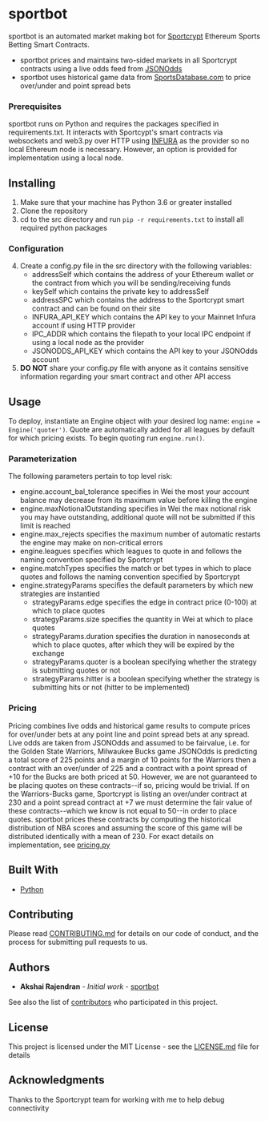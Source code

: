 # sportbot

sportbot is an automated market making bot for [Sportcrypt](https://sportcrypt.com) Ethereum Sports Betting Smart Contracts.

* sportbot prices and maintains two-sided markets in all Sportcrypt contracts using a live odds feed from [JSONOdds](https://jsonodds.com)
* sportbot uses historical game data from [SportsDatabase.com](https://sportsdatabase.com) to price over/under and point spread bets

### Prerequisites

sportbot runs on Python and requires the packages specified in requirements.txt. 
It interacts with Sportcypt's smart contracts via websockets and web3.py over HTTP using [INFURA](https://infura.io) as the provider so no local Ethereum node is necessary. However, an option is provided for implementation using a local node.

## Installing

1. Make sure that your machine has Python 3.6 or greater installed
2. Clone the repository
3. cd to the src directory and run `pip -r requirements.txt` to install all required python packages

### Configuration

4. Create a config.py file in the src directory with the following variables:
   - addressSelf which contains the address of your Ethereum wallet or the contract from which you will be sending/receiving funds
   - keySelf which contains the private key to addressSelf
   - addressSPC which contains the address to the Sportcrypt smart contract and can be found on their site
   - INFURA_API_KEY which contains the API key to your Mainnet Infura account if using HTTP provider
   - IPC_ADDR which contains the filepath to your local IPC endpoint if using a local node as the provider
   - JSONODDS_API_KEY which contains the API key to your JSONOdds account
5. **DO NOT** share your config.py file with anyone as it contains sensitive information regarding your smart contract and other API access

## Usage

To deploy, instantiate an Engine object with your desired log name: `engine = Engine('quoter')`. Quote are automatically added for all leagues by default for which pricing exists. To begin quoting run `engine.run()`.

### Parameterization

The following parameters pertain to top level risk:
- engine.account_bal_tolerance specifies in Wei the most your account balance may decrease from its maximum value before killing the engine
- engine.maxNotionalOutstanding specifies in Wei the max notional risk you may have outstanding, additional quote will not be submitted if this limit is reached
- engine.max_rejects specifies the maximum number of automatic restarts the engine may make on non-critical errors
- engine.leagues specifies which leagues to quote in and follows the naming convention specified by Sportcrypt
- engine.matchTypes specifies the match or bet types in which to place quotes and follows the naming convention specified by Sportcrypt
- engine.strategyParams specifies the default parameters by which new strategies are instantied
  - strategyParams.edge specifies the edge in contract price (0-100) at which to place quotes
  - strategyParams.size specifies the quantity in Wei at which to place quotes
  - strategyParams.duration specifies the duration in nanoseconds at which to place quotes, after which they will be expired by the exchange
  - strategyParams.quoter is a boolean specifying whether the strategy is submitting quotes or not
  - strategyParams.hitter is a boolean specifying whether the strategy is submitting hits or not (hitter to be implemented)

### Pricing

Pricing combines live odds and historical game results to compute prices for over/under bets at any point line and point spread bets at any spread. Live odds are taken from JSONOdds and assumed to be fairvalue, i.e. for the Golden State Warriors, Milwaukee Bucks game JSONOdds is predicting a total score of 225 points and a margin of 10 points for the Warriors then a contract with an over/under of 225 and a contract with a point spread of +10 for the Bucks are both priced at 50. However, we are not guaranteed to be placing quotes on these contracts--if so, pricing would be trivial. If on the Warriors-Bucks game, Sportcrypt is listing an over/under contract at 230 and a point spread contract at +7 we must determine the fair value of these contracts--which we know is not equal to 50--in order to place quotes. sportbot prices these contracts by computing the historical distribution of NBA scores and assuming the score of this game will be distributed identically with a mean of 230. For exact details on implementation, see [pricing.py](https://github.com/akshairajendran/sportbot/blob/master/src/pricing.py)

## Built With

* [Python](http://www.python.org)

## Contributing

Please read [CONTRIBUTING.md](https://github.com/akshairajendran/sportbot/blob/master/CONTRIBUTING.md) for details on our code of conduct, and the process for submitting pull requests to us.

## Authors

* **Akshai Rajendran** - *Initial work* - [sportbot](https://github.com/akshairajendran/sportbot)

See also the list of [contributors](https://github.com/akshairajendran/sportbot/contributors) who participated in this project.

## License

This project is licensed under the MIT License - see the [LICENSE.md](https://github.com/akshairajendran/sportbot/blob/master/LICENSE.md) file for details

## Acknowledgments

Thanks to the Sportcrypt team for working with me to help debug connectivity
